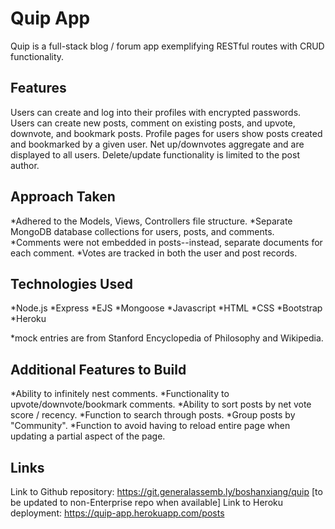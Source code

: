 # Quip App

Quip is a full-stack blog / forum app exemplifying RESTful routes with CRUD functionality.

## Features

Users can create and log into their profiles with encrypted passwords.
Users can create new posts, comment on existing posts, and upvote, downvote, and bookmark posts.
Profile pages for users show posts created and bookmarked by a given user.
Net up/downvotes aggregate and are displayed to all users.
Delete/update functionality is limited to the post author.

## Approach Taken

*Adhered to the Models, Views, Controllers file structure.
*Separate MongoDB database collections for users, posts, and comments.
*Comments were not embedded in posts--instead, separate documents for each comment.
*Votes are tracked in both the user and post records.

## Technologies Used
*Node.js
*Express
*EJS
*Mongoose
*Javascript
*HTML
*CSS
*Bootstrap
*Heroku

*mock entries are from Stanford Encyclopedia of Philosophy and Wikipedia.

## Additional Features to Build

*Ability to infinitely nest comments.
*Functionality to upvote/downvote/bookmark comments.
*Ability to sort posts by net vote score / recency.
*Function to search through posts.
*Group posts by "Community".
*Function to avoid having to reload entire page when updating a partial aspect of the page.

## Links
Link to Github repository: https://git.generalassemb.ly/boshanxiang/quip [to be updated to non-Enterprise repo when available]
Link to Heroku deployment: https://quip-app.herokuapp.com/posts
